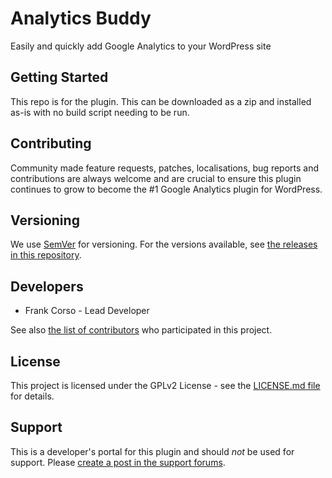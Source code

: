 # Analytics Buddy
Easily and quickly add Google Analytics to your WordPress site

## Getting Started
This repo is for the plugin. This can be downloaded as a zip and installed as-is with no build script needing to be run.

## Contributing
Community made feature requests, patches, localisations, bug reports and contributions are always welcome and are crucial to ensure this plugin continues to grow to become the #1 Google Analytics plugin for WordPress.

## Versioning
We use [SemVer](http://semver.org/) for versioning. For the versions available, see [the releases in this repository](https://github.com/fpcorso/analytics-buddy/releases).

## Developers
* Frank Corso - Lead Developer

See also [the list of contributors](https://github.com/fpcorso/analytics-buddy/graphs/contributors) who participated in this project.

## License
This project is licensed under the GPLv2 License - see the [LICENSE.md file](https://github.com/fpcorso/analytics-buddy/blob/master/LICENSE.md) for details.

## Support ##
This is a developer's portal for this plugin and should _not_ be used for support. Please [create a post in the support forums](https://wordpress.org/support/plugin/analytics-buddy/).
